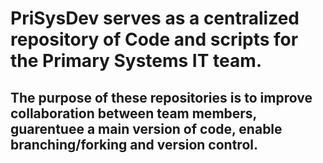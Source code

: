 # PriSysDev serves as a centralized repository of Code and scripts for the Primary Systems IT team. 

## The purpose of these repositories is to improve collaboration between team members, guarentuee a main version of code, enable branching/forking and version control. 

